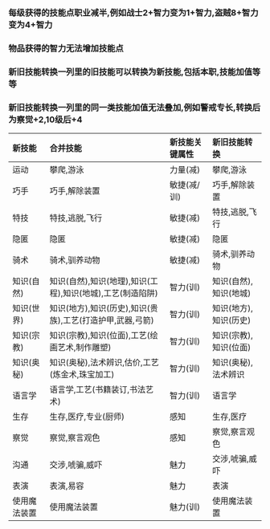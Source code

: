 ### 每级获得的技能点职业减半,例如战士2+智力变为1+智力,盗贼8+智力变为4+智力 ###  
### 物品获得的智力无法增加技能点 ###  
### 新旧技能转换一列里的旧技能可以转换为新技能,包括本职,技能加值等等 ###    
### 新旧技能转换一列里的同一类技能加值无法叠加,例如警戒专长,转换后为察觉+2,10级后+4 ###    

|新技能|合并技能|新技能关键属性|新旧技能转换|
|:-|:-|:-|:-|
|运动|攀爬,游泳|力量(减)|攀爬,游泳|
|巧手|巧手,解除装置|敏捷(减/训)|巧手,解除装置|
|特技|特技,逃脱,飞行|敏捷(减)|特技,逃脱,飞行|
|隐匿|隐匿|敏捷(减)|隐匿|
|骑术|骑术,驯养动物|敏捷(减)|骑术,驯养动物|
|知识(自然)|知识(自然),知识(地理),知识(工程),知识(地城),工艺(制造陷阱)|智力(训)|知识(自然),知识(地城)|
|知识(世界)|知识(地方),知识(历史),知识(贵族),工艺(打造护甲,武器,弓箭)|智力(训)|知识(地方),知识(历史)|
|知识(宗教)|知识(宗教),知识(位面),工艺(绘画艺术,制作雕塑)|智力(训)|知识(宗教),知识(位面)|
|知识(奥秘)|知识(奥秘),法术辨识,估价,工艺(炼金术,珠宝加工)|智力(训)|知识(奥秘),法术辨识|
|语言学|语言学,工艺(书籍装订,书法艺术)|智力(训)|语言学|
|生存|生存,医疗,专业(厨师)|感知|生存,医疗|
|察觉|察觉,察言观色|感知|察觉,察言观色|
|沟通|交涉,唬骗,威吓|魅力|交涉,唬骗,威吓|
|表演|表演,易容|魅力|表演|
|使用魔法装置|使用魔法装置|魅力(训)|使用魔法装置|